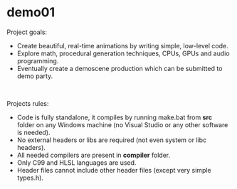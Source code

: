 # demo01

Project goals:<br />
* Create beautiful, real-time animations by writing simple, low-level code.
* Explore math, procedural generation techniques, CPUs, GPUs and audio programming.
* Eventually create a demoscene production which can be submitted to demo party.
<br />

Projects rules:<br />
* Code is fully standalone, it compiles by running make.bat from <b>src</b> folder on any Windows machine (no Visual Studio or any other software is needed).
* No external headers or libs are required (not even system or libc headers).
* All needed compilers are present in <b>compiler</b> folder.
* Only C99 and HLSL languages are used.
* Header files cannot include other header files (except very simple types.h).
